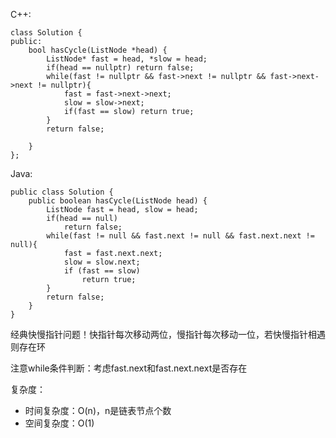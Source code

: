 C++:
```
class Solution {
public:
    bool hasCycle(ListNode *head) {
        ListNode* fast = head, *slow = head;
        if(head == nullptr) return false;
        while(fast != nullptr && fast->next != nullptr && fast->next->next != nullptr){
            fast = fast->next->next;
            slow = slow->next;
            if(fast == slow) return true;
        }
        return false;
        
    }
};
```
Java:
```
public class Solution {
    public boolean hasCycle(ListNode head) {
        ListNode fast = head, slow = head;
        if(head == null)
            return false;
        while(fast != null && fast.next != null && fast.next.next != null){
            fast = fast.next.next;
            slow = slow.next;
            if (fast == slow) 
                return true;
        }
        return false;
    }
}
```
经典快慢指针问题！快指针每次移动两位，慢指针每次移动一位，若快慢指针相遇则存在环  

注意while条件判断：考虑fast.next和fast.next.next是否存在  

复杂度：
- 时间复杂度：O(n)，n是链表节点个数
- 空间复杂度：O(1)

